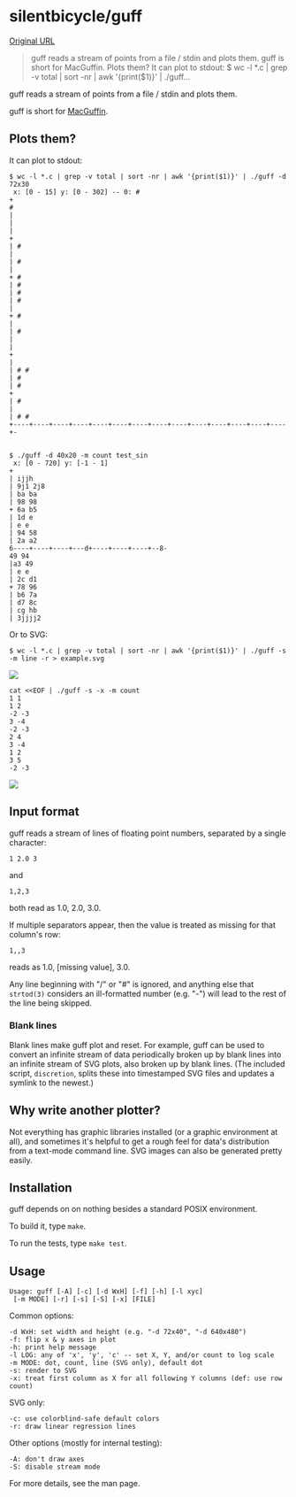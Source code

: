 # silentbicycle/guff

[Original URL](https://github.com/silentbicycle/guff)

> guff reads a stream of points from a file / stdin and plots them. guff is short for MacGuffin. Plots them? It can plot to stdout: $ wc -l *.c | grep -v total | sort -nr | awk '{print($1)}' | ./guff...

guff reads a stream of points from a file / stdin and plots them.

guff is short for [MacGuffin](https://en.wikipedia.org/wiki/MacGuffin).

## [](https://github.com/silentbicycle/guff#plots-them)Plots them?

It can plot to stdout:

```
$ wc -l *.c | grep -v total | sort -nr | awk '{print($1)}' | ./guff -d 72x30
 x: [0 - 15] y: [0 - 302] -- 0: #
+ 
# 
| 
| 
| 
+ 
| # 
| 
| # 
| 
+ # 
| # 
| # 
| # 
| 
+ # 
| 
| # 
| 
| 
+ 
| 
| # # 
| # 
| # 
+ 
| # 
| 
| # # 
+----+----+----+----+----+----+----+----+----+----+----+----+----+----+-


$ ./guff -d 40x20 -m count test_sin
 x: [0 - 720] y: [-1 - 1]
+ 
| ijjh 
| 9j1 2j8 
| ba ba 
| 98 98 
+ 6a b5 
| 1d e 
| e e 
| 94 58 
| 2a a2 
6----+----+----+---d+----+----+----+--8-
49 94 
|a3 49 
| e e 
| 2c d1 
+ 78 96 
| b6 7a 
| d7 8c 
| cg hb 
| 3jjjj2 
```

Or to SVG:

```
$ wc -l *.c | grep -v total | sort -nr | awk '{print($1)}' | ./guff -s -m line -r > example.svg
```

[![](https://github.com/silentbicycle/guff/raw/master/example.png)](https://github.com/silentbicycle/guff/blob/master/example.png)

```
cat <<EOF | ./guff -s -x -m count
1 1
1 2
-2 -3
3 -4
-2 -3
2 4
3 -4
1 2
3 5
-2 -3
```

[![](https://github.com/silentbicycle/guff/raw/master/example2.png)](https://github.com/silentbicycle/guff/blob/master/example2.png)

## [](https://github.com/silentbicycle/guff#input-format)Input format

guff reads a stream of lines of floating point numbers, separated by a single character:

```
1 2.0 3
```

and

```
1,2,3
```

both read as 1.0, 2.0, 3.0.

If multiple separators appear, then the value is treated as missing for that column's row:

```
1,,3
```

reads as 1.0, [missing value], 3.0.

Any line beginning with "/" or "#" is ignored, and anything else that `strtod(3)` considers an ill-formatted number (e.g. "-") will lead to the rest of the line being skipped.

### [](https://github.com/silentbicycle/guff#blank-lines)Blank lines

Blank lines make guff plot and reset. For example, guff can be used to convert an infinite stream of data periodically broken up by blank lines into an infinite stream of SVG plots, also broken up by blank lines. (The included script, `discretion`, splits these into timestamped SVG files and updates a symlink to the newest.)

## [](https://github.com/silentbicycle/guff#why-write-another-plotter)Why write another plotter?

Not everything has graphic libraries installed (or a graphic environment at all), and sometimes it's helpful to get a rough feel for data's distribution from a text-mode command line. SVG images can also be generated pretty easily.

## [](https://github.com/silentbicycle/guff#installation)Installation

guff depends on on nothing besides a standard POSIX environment.

To build it, type `make`.

To run the tests, type `make test`.

## [](https://github.com/silentbicycle/guff#usage)Usage

```
Usage: guff [-A] [-c] [-d WxH] [-f] [-h] [-l xyc]
 [-m MODE] [-r] [-s] [-S] [-x] [FILE]
```

Common options:

```
-d WxH: set width and height (e.g. "-d 72x40", "-d 640x480")
-f: flip x & y axes in plot
-h: print help message
-l LOG: any of 'x', 'y', 'c' -- set X, Y, and/or count to log scale
-m MODE: dot, count, line (SVG only), default dot
-s: render to SVG
-x: treat first column as X for all following Y columns (def: use row count)
```

SVG only:

```
-c: use colorblind-safe default colors
-r: draw linear regression lines
```

Other options (mostly for internal testing):

```
-A: don't draw axes
-S: disable stream mode
```

For more details, see the man page.
